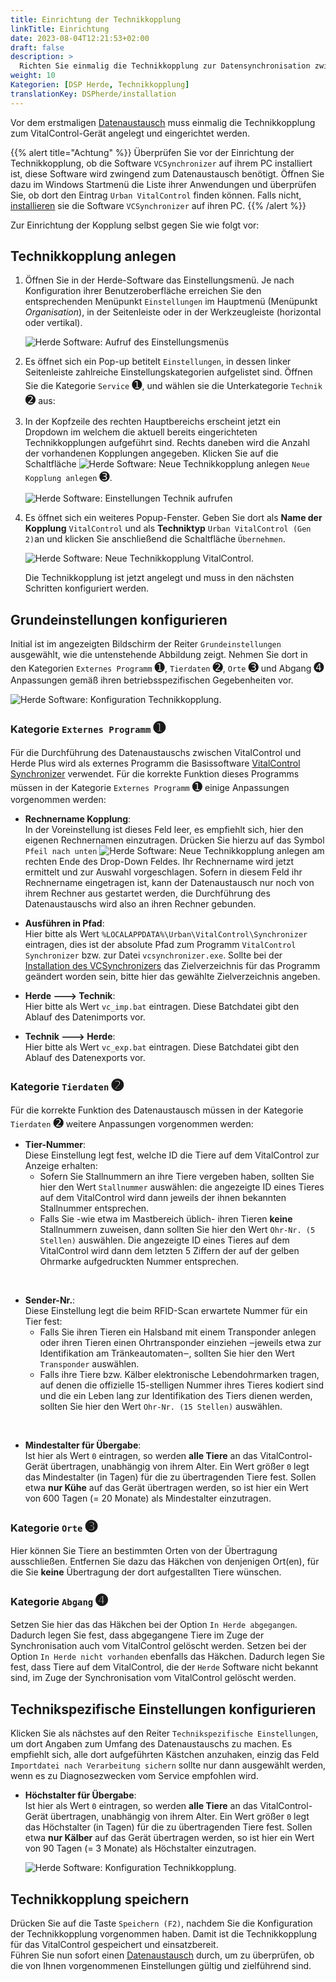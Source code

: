 ```yaml
---
title: Einrichtung der Technikkopplung
linkTitle: Einrichtung
date: 2023-08-04T12:21:53+02:00
draft: false
description: >
  Richten Sie einmalig die Technikkopplung zur Datensynchronisation zwischen der Herde Software und dem VitalControl-Gerät ein.
weight: 10
Kategorien: [DSP Herde, Technikkopplung]
translationKey: DSPherde/installation
---
```

Vor dem erstmaligen [Datenaustausch](../datentausch/) muss einmalig die Technikkopplung zum VitalControl-Gerät angelegt und eingerichtet werden.

{{% alert title="Achtung" %}}
Überprüfen Sie  vor der Einrichtung der Technikkopplung, ob die Software `VCSynchronizer` auf ihrem PC installiert ist, diese Software wird zwingend zum Datenaustausch benötigt.  Öffnen Sie dazu im Windows Startmenü die Liste ihrer Anwendungen und überprüfen Sie, ob dort den Eintrag `Urban VitalControl` finden können. Falls nicht, [installieren](../../vcsynchronizer/installation/) sie die Software `VCSynchronizer` auf ihren PC.
{{% /alert %}}

Zur Einrichtung der Kopplung selbst gegen Sie wie folgt vor:

## Technikkopplung anlegen

1. Öffnen Sie in der Herde-Software das Einstellungsmenü. Je nach Konfiguration ihrer Benutzeroberfläche erreichen Sie den entsprechenden Menüpunkt `Einstellungen` im Hauptmenü (Menüpunkt _Organisation_), in der Seitenleiste oder in der Werkzeugleiste (horizontal oder vertikal).

   ![Herde Software: Aufruf des Einstellungsmenüs](../screenshots/einstellungen.png "Herde: Aufruf Einstellungen")

1. Es öffnet sich ein Pop-up betitelt `Einstellungen`, in dessen linker Seitenleiste zahlreiche Einstellungskategorien aufgelistet sind. Öffnen Sie die Kategorie `Service` <span style="font-size: 140%">➊</span>, und wählen sie die Unterkategorie `Technik` <span style="font-size: 140%">➋</span> aus:

1. In der Kopfzeile des rechten Hauptbereichs erscheint jetzt ein Dropdown im welchem die aktuell bereits eingerichteten Technikkopplungen aufgeführt sind. Rechts daneben wird die Anzahl der vorhandenen Kopplungen angegeben. Klicken Sie auf die Schaltfläche ![Herde Software: Neue Technikkopplung anlegen](/icons/new.png "Herde: Technikkopplung anlegen") `Neue Kopplung anlegen` <span style="font-size: 140%">➌</span>.

   ![Herde Software: Einstellungen Technik aufrufen](../screenshots/einstellungen-technik.png "Herde: Einstellungen Technik")

1. Es öffnet sich ein weiteres Popup-Fenster. Geben Sie dort als **Name der Kopplung** `VitalControl` und als **Techniktyp** `Urban VitalControl (Gen 2)`an und klicken Sie anschließend die Schaltfläche `Übernehmen`.

   ![Herde Software: Neue Technikkopplung VitalControl](../screenshots/neue-kopplung.png "Neue Technikkopplung VitalControl").

   Die Technikkopplung ist jetzt angelegt und muss in den nächsten Schritten konfiguriert werden.

## Grundeinstellungen konfigurieren

Initial ist im angezeigten Bildschirm der Reiter `Grundeinstellungen` ausgewählt, wie die untenstehende Abbildung zeigt. Nehmen Sie dort in den Kategorien `Externes Programm` <span style="font-size: 140%">➊</span>, `Tierdaten` <span style="font-size: 140%">➋</span>, `Orte` <span style="font-size: 140%">➌</span> und Abgang <span style="font-size: 140%">➍</span> Anpassungen gemäß ihren betriebsspezifischen Gegebenheiten vor.

   ![Herde Software: Konfiguration Technikkopplung](../screenshots/grundeinstellungen.png "Technikkopplung: Grundeinstellungen").

### Kategorie `Externes Programm` <span style="font-size: 140%">➊</span>

Für die Durchführung des Datenaustauschs zwischen VitalControl und Herde Plus wird als externes Programm die Basissoftware [VitalControl Synchronizer](../../vcsynchronizer) verwendet. Für die korrekte Funktion dieses Programms müssen in der Kategorie `Externes Programm` <span style="font-size: 140%">➊</span> einige Anpassungen vorgenommen werden:

- **Rechnername Kopplung**:  
  In der Voreinstellung ist dieses Feld leer, es empfiehlt sich, hier den eigenen Rechnernamen einzutragen. Drücken Sie hierzu auf das Symbol `Pfeil nach unten` ![Herde Software: Neue Technikkopplung anlegen](/icons/arrow-down.png "Herde: Technikkopplung anlegen") am rechten Ende des Drop-Down Feldes. Ihr Rechnername wird jetzt ermittelt und zur Auswahl vorgeschlagen. Sofern in diesem Feld ihr Rechnername eingetragen ist, kann der Datenaustausch nur noch von ihrem Rechner aus gestartet werden, die Durchführung des Datenaustauschs wird also an ihren Rechner gebunden.

- **Ausführen in Pfad**:  
  Hier bitte als Wert `%LOCALAPPDATA%\Urban\VitalControl\Synchronizer` eintragen, dies ist der absolute Pfad zum Programm `VitalControl Synchronizer` bzw. zur Datei `vcsynchronizer.exe`. Sollte bei der [Installation des VCSynchronizers](../../vcsynchronizer/installation) das Zielverzeichnis für das Programm geändert worden sein, bitte hier das gewählte Zielverzeichnis angeben.

- **Herde 🡒 Technik**:  
  Hier bitte als Wert `vc_imp.bat` eintragen. Diese Batchdatei gibt den Ablauf des Datenimports vor.

- **Technik 🡒  Herde**:  
  Hier bitte als Wert `vc_exp.bat` eintragen. Diese Batchdatei gibt den Ablauf des Datenexports vor.

### Kategorie `Tierdaten` <span style="font-size: 140%">➋</span>

Für die korrekte Funktion des Datenaustausch müssen in der Kategorie `Tierdaten` <span style="font-size: 140%">➋</span> weitere Anpassungen vorgenommen werden:

- **Tier-Nummer**:  
  Diese Einstellung legt fest, welche ID die Tiere auf dem VitalControl zur Anzeige erhalten:
  - Sofern Sie Stallnummern an ihre Tiere vergeben haben, sollten Sie hier den Wert `Stallnummer` auswählen: die angezeigte ID eines Tieres auf dem VitalControl wird dann jeweils der ihnen bekannten Stallnummer entsprechen.
  - Falls Sie -wie etwa im Mastbereich üblich- ihren Tieren **keine** Stallnummern zuweisen, dann sollten Sie hier den Wert `Ohr-Nr. (5 Stellen)` auswählen. Die angezeigte ID eines Tieres auf dem VitalControl wird dann dem letzten 5 Ziffern der auf der gelben Ohrmarke aufgedruckten Nummer entsprechen.

<br>

- **Sender-Nr.**:  
  Diese Einstellung legt die beim RFID-Scan erwartete Nummer für ein Tier fest:  
  - Falls Sie ihren Tieren ein Halsband mit einem Transponder anlegen oder ihren Tieren einen Ohrtransponder einziehen ‒jeweils etwa zur Identifikation am Tränkeautomaten‒, sollten Sie hier den Wert `Transponder` auswählen.
  - Falls ihre Tiere bzw. Kälber elektronische Lebendohrmarken tragen, auf denen die offizielle 15-stelligen Nummer ihres Tieres kodiert sind und die ein Leben lang zur Identifikation des Tiers dienen werden, sollten Sie hier den Wert `Ohr-Nr. (15 Stellen)` auswählen.

<br>

- **Mindestalter für Übergabe**:  
  Ist hier als Wert `0` eintragen, so werden **alle Tiere** an das VitalControl-Gerät übertragen, unabhängig von ihrem Alter. Ein Wert größer `0` legt das Mindestalter (in Tagen) für die zu übertragenden Tiere fest. Sollen etwa **nur Kühe** auf das Gerät übertragen werden, so ist hier ein Wert von 600 Tagen (= 20 Monate) als Mindestalter einzutragen.

### Kategorie `Orte` <span style="font-size: 140%">➌</span>

Hier können Sie Tiere an bestimmten Orten von der Übertragung ausschließen. Entfernen Sie dazu das Häkchen von denjenigen Ort(en), für die Sie **keine** Übertragung der dort aufgestallten Tiere wünschen.

### Kategorie `Abgang` <span style="font-size: 140%">➍</span>

Setzen Sie hier das das Häkchen bei der Option `In Herde abgegangen`. Dadurch legen Sie fest, dass abgegangene Tiere im Zuge der Synchronisation auch vom VitalControl gelöscht werden.
Setzen bei der Option `In Herde nicht vorhanden` ebenfalls das Häkchen. Dadurch legen Sie fest, dass Tiere auf dem VitalControl, die der `Herde` Software nicht bekannt sind, im Zuge der Synchronisation vom VitalControl gelöscht werden.

## Technikspezifische Einstellungen konfigurieren

Klicken Sie als nächstes auf den Reiter `Technikspezifische Einstellungen`, um dort Angaben zum Umfang des Datenaustauschs zu machen. Es empfiehlt sich, alle dort aufgeführten Kästchen anzuhaken, einzig das Feld `Importdatei nach Verarbeitung sichern` sollte nur dann ausgewählt werden, wenn es zu Diagnosezwecken vom Service empfohlen wird.

- **Höchstalter für Übergabe**:  
  Ist hier als Wert `0` eintragen, so werden **alle Tiere** an das VitalControl-Gerät übertragen, unabhängig von ihrem Alter. Ein Wert größer `0` legt das Höchstalter (in Tagen) für die zu übertragenden Tiere fest. Sollen etwa **nur Kälber** auf das Gerät übertragen werden, so ist hier ein Wert von 90 Tagen (= 3 Monate) als Höchstalter einzutragen.

   ![Herde Software: Konfiguration Technikkopplung](../screenshots/technikspezifische-einstellungen.png "Technikkopplung: Spezifische Einstellungen").

## Technikkopplung speichern

Drücken Sie auf die Taste `Speichern (F2)`, nachdem Sie die Konfiguration der Technikkopplung vorgenommen haben. Damit ist die Technikkopplung für das VitalControl gespeichert und einsatzbereit.  
Führen Sie nun sofort einen [Datenaustausch](../datentausch/) durch, um zu überprüfen, ob die von Ihnen vorgenommenen Einstellungen gültig und zielführend sind.

